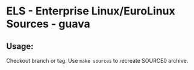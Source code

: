 # ELS - Enterprise Linux/EuroLinux Sources - guava
 
## Usage:
  Checkout branch or tag. Use `make sources` to recreate  SOURCE0 archive.
